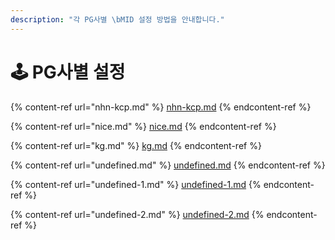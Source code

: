 ```yaml
---
description: "각 PG사별 \bMID 설정 방법을 안내합니다."
---
```


# 🕹 PG사별 설정

{% content-ref url="nhn-kcp.md" %}
[nhn-kcp.md](nhn-kcp.md)
{% endcontent-ref %}

{% content-ref url="nice.md" %}
[nice.md](nice.md)
{% endcontent-ref %}

{% content-ref url="kg.md" %}
[kg.md](kg.md)
{% endcontent-ref %}

{% content-ref url="undefined.md" %}
[undefined.md](undefined.md)
{% endcontent-ref %}

{% content-ref url="undefined-1.md" %}
[undefined-1.md](undefined-1.md)
{% endcontent-ref %}

{% content-ref url="undefined-2.md" %}
[undefined-2.md](undefined-2.md)
{% endcontent-ref %}
